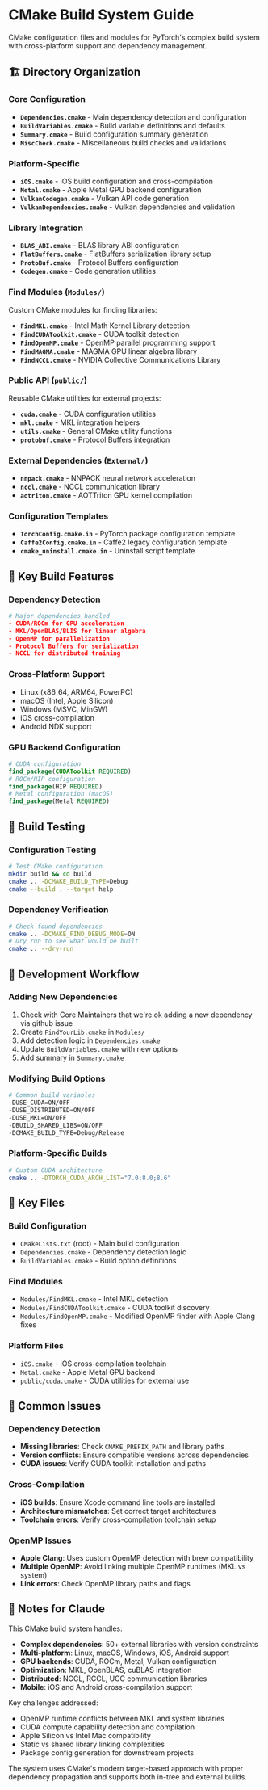 # CMake Build System Guide

CMake configuration files and modules for PyTorch's complex build system with cross-platform support and dependency management.

## 🏗️ Directory Organization

### Core Configuration
- **`Dependencies.cmake`** - Main dependency detection and configuration
- **`BuildVariables.cmake`** - Build variable definitions and defaults
- **`Summary.cmake`** - Build configuration summary generation
- **`MiscCheck.cmake`** - Miscellaneous build checks and validations

### Platform-Specific
- **`iOS.cmake`** - iOS build configuration and cross-compilation
- **`Metal.cmake`** - Apple Metal GPU backend configuration
- **`VulkanCodegen.cmake`** - Vulkan API code generation
- **`VulkanDependencies.cmake`** - Vulkan dependencies and validation

### Library Integration
- **`BLAS_ABI.cmake`** - BLAS library ABI configuration
- **`FlatBuffers.cmake`** - FlatBuffers serialization library setup
- **`ProtoBuf.cmake`** - Protocol Buffers configuration
- **`Codegen.cmake`** - Code generation utilities

### Find Modules (`Modules/`)
Custom CMake modules for finding libraries:
- **`FindMKL.cmake`** - Intel Math Kernel Library detection
- **`FindCUDAToolkit.cmake`** - CUDA toolkit detection
- **`FindOpenMP.cmake`** - OpenMP parallel programming support
- **`FindMAGMA.cmake`** - MAGMA GPU linear algebra library
- **`FindNCCL.cmake`** - NVIDIA Collective Communications Library

### Public API (`public/`)
Reusable CMake utilities for external projects:
- **`cuda.cmake`** - CUDA configuration utilities
- **`mkl.cmake`** - MKL integration helpers
- **`utils.cmake`** - General CMake utility functions
- **`protobuf.cmake`** - Protocol Buffers integration

### External Dependencies (`External/`)
- **`nnpack.cmake`** - NNPACK neural network acceleration
- **`nccl.cmake`** - NCCL communication library
- **`aotriton.cmake`** - AOTTriton GPU kernel compilation

### Configuration Templates
- **`TorchConfig.cmake.in`** - PyTorch package configuration template
- **`Caffe2Config.cmake.in`** - Caffe2 legacy configuration template
- **`cmake_uninstall.cmake.in`** - Uninstall script template

## 🔧 Key Build Features

### Dependency Detection
```cmake
# Major dependencies handled
- CUDA/ROCm for GPU acceleration
- MKL/OpenBLAS/BLIS for linear algebra
- OpenMP for parallelization
- Protocol Buffers for serialization
- NCCL for distributed training
```

### Cross-Platform Support
- Linux (x86_64, ARM64, PowerPC)
- macOS (Intel, Apple Silicon)
- Windows (MSVC, MinGW)
- iOS cross-compilation
- Android NDK support

### GPU Backend Configuration
```cmake
# CUDA configuration
find_package(CUDAToolkit REQUIRED)
# ROCm/HIP configuration  
find_package(HIP REQUIRED)
# Metal configuration (macOS)
find_package(Metal REQUIRED)
```

## 🧪 Build Testing

### Configuration Testing
```bash
# Test CMake configuration
mkdir build && cd build
cmake .. -DCMAKE_BUILD_TYPE=Debug
cmake --build . --target help
```

### Dependency Verification
```bash
# Check found dependencies
cmake .. -DCMAKE_FIND_DEBUG_MODE=ON
# Dry run to see what would be built
cmake .. --dry-run
```

## 🔧 Development Workflow

### Adding New Dependencies
1. Check with Core Maintainers that we're ok adding a new dependency via github issue
2. Create `FindYourLib.cmake` in `Modules/`
3. Add detection logic in `Dependencies.cmake`
4. Update `BuildVariables.cmake` with new options
5. Add summary in `Summary.cmake`

### Modifying Build Options
```bash
# Common build variables
-DUSE_CUDA=ON/OFF
-DUSE_DISTRIBUTED=ON/OFF  
-DUSE_MKL=ON/OFF
-DBUILD_SHARED_LIBS=ON/OFF
-DCMAKE_BUILD_TYPE=Debug/Release
```

### Platform-Specific Builds
```bash
# Custom CUDA architecture
cmake .. -DTORCH_CUDA_ARCH_LIST="7.0;8.0;8.6"
```

## 📁 Key Files

### Build Configuration
- `CMakeLists.txt` (root) - Main build configuration
- `Dependencies.cmake` - Dependency detection logic
- `BuildVariables.cmake` - Build option definitions

### Find Modules
- `Modules/FindMKL.cmake` - Intel MKL detection
- `Modules/FindCUDAToolkit.cmake` - CUDA toolkit discovery
- `Modules/FindOpenMP.cmake` - Modified OpenMP finder with Apple Clang fixes

### Platform Files  
- `iOS.cmake` - iOS cross-compilation toolchain
- `Metal.cmake` - Apple Metal GPU backend
- `public/cuda.cmake` - CUDA utilities for external use

## 🐛 Common Issues

### Dependency Detection
- **Missing libraries**: Check `CMAKE_PREFIX_PATH` and library paths
- **Version conflicts**: Ensure compatible versions across dependencies
- **CUDA issues**: Verify CUDA toolkit installation and paths

### Cross-Compilation
- **iOS builds**: Ensure Xcode command line tools are installed
- **Architecture mismatches**: Set correct target architectures
- **Toolchain errors**: Verify cross-compilation toolchain setup

### OpenMP Issues
- **Apple Clang**: Uses custom OpenMP detection with brew compatibility
- **Multiple OpenMP**: Avoid linking multiple OpenMP runtimes (MKL vs system)
- **Link errors**: Check OpenMP library paths and flags

## 📝 Notes for Claude

This CMake build system handles:
- **Complex dependencies**: 50+ external libraries with version constraints
- **Multi-platform**: Linux, macOS, Windows, iOS, Android support
- **GPU backends**: CUDA, ROCm, Metal, Vulkan configuration
- **Optimization**: MKL, OpenBLAS, cuBLAS integration
- **Distributed**: NCCL, RCCL, UCC communication libraries
- **Mobile**: iOS and Android cross-compilation support

Key challenges addressed:
- OpenMP runtime conflicts between MKL and system libraries
- CUDA compute capability detection and compilation
- Apple Silicon vs Intel Mac compatibility
- Static vs shared library linking complexities
- Package config generation for downstream projects

The system uses CMake's modern target-based approach with proper dependency propagation and supports both in-tree and external builds.